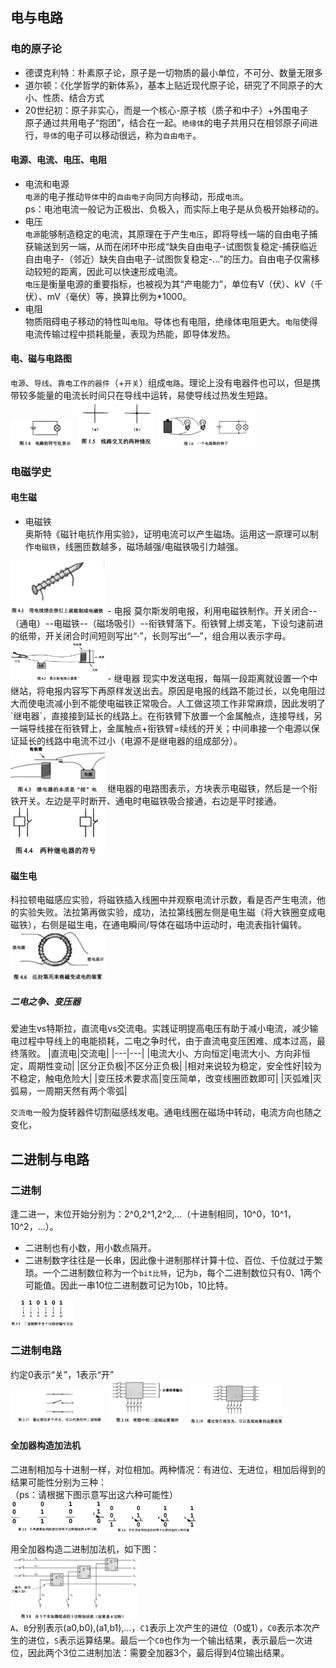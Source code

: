 ## 电与电路  
  
### 电的原子论
- 德谟克利特：朴素原子论，原子是一切物质的最小单位，不可分、数量无限多 
- 道尔顿：《化学哲学的新体系》，基本上贴近现代原子论，研究了不同原子的大小、性质、结合方式  
- 20世纪初：原子非实心，而是一个核心-原子核（质子和中子）+外围电子  
原子通过共用电子“抱团”，结合在一起。`绝缘体`的电子共用只在相邻原子间进行，`导体`的电子可以移动很远，称为`自由电子`。  
#### 电源、电流、电压、电阻
- 电流和电源  
`电源`的电子推动`导体`中的`自由电子`向同方向移动，形成`电流`。  
ps：电池电流一般记为正极出、负极入，而实际上电子是从负极开始移动的。  
- 电压   
`电源`能够制造稳定的电流，其原理在于产生`电压`，即将导线一端的自由电子捕获输送到另一端，从而在闭环中形成“缺失自由电子-试图恢复稳定-捕获临近自由电子-（邻近）缺失自由电子-试图恢复稳定-...”的压力。自由电子仅需移动较短的距离，因此可以快速形成电流。  
`电压`是衡量电源的重要指标，也被视为其“产电能力”，单位有V（伏）、kV（千伏）、mV（毫伏）等，换算比例为\*1000。  
- 电阻  
物质阻碍电子移动的特性叫`电阻`。导体也有电阻，绝缘体电阻更大。`电阻`使得电流传输过程中损耗能量，表现为热能，即导体发热。
#### 电、磁与电路图  
`电源`、`导线`、`靠电工作的器件`（+`开关`）组成`电路`。理论上没有电器件也可以，但是携带较多能量的电流长时间只在导线中运转，易使导线过热发生短路。  
<img src="https://github.com/KillTheBat-hub/ComputerLearning/blob/master/ReadingList/images/%E7%A9%BF%E8%B6%8A%E8%AE%A1%E7%AE%97%E6%9C%BA%E7%9A%84%E8%BF%B7%E9%9B%BE/%E7%94%B5%E8%B7%AF%E7%AC%A6%E5%8F%B7.JPG#pic_center" width=20%> <img src="https://github.com/KillTheBat-hub/ComputerLearning/blob/master/ReadingList/images/%E7%A9%BF%E8%B6%8A%E8%AE%A1%E7%AE%97%E6%9C%BA%E7%9A%84%E8%BF%B7%E9%9B%BE/%E7%94%B5%E8%B7%AF%E4%BA%A4%E5%8F%89.JPG#pic_center" width=25% alt="打点表示此处电路接通"> <img src="https://github.com/KillTheBat-hub/ComputerLearning/blob/master/ReadingList/images/%E7%A9%BF%E8%B6%8A%E8%AE%A1%E7%AE%97%E6%9C%BA%E7%9A%84%E8%BF%B7%E9%9B%BE/%E7%81%AF%E6%B3%A1%E7%94%B5%E8%B7%AF%E5%9B%BE.JPG#pic_center" width=30%>  

### 电磁学史
#### 电生磁
- 电磁铁  
奥斯特《磁针电抗作用实验》，证明电流可以产生磁场。运用这一原理可以制作`电磁铁`，线圈匝数越多，磁场越强/电磁铁吸引力越强。
<img src="https://github.com/KillTheBat-hub/ComputerLearning/blob/master/ReadingList/images/%E7%A9%BF%E8%B6%8A%E8%AE%A1%E7%AE%97%E6%9C%BA%E7%9A%84%E8%BF%B7%E9%9B%BE/%E5%88%B6%E4%BD%9C%E7%94%B5%E7%A3%81%E9%93%81.JPG" width=30%>  
- 电报  
莫尔斯发明电报，利用电磁铁制作。开关闭合--（通电）--电磁铁--（磁场吸引）--衔铁臂落下。衔铁臂上绑支笔，下设匀速前进的纸带，开关闭合时间短则写出“·”，长则写出“—”，组合用以表示字母。    
<img src="https://github.com/KillTheBat-hub/ComputerLearning/blob/master/ReadingList/images/%E7%A9%BF%E8%B6%8A%E8%AE%A1%E7%AE%97%E6%9C%BA%E7%9A%84%E8%BF%B7%E9%9B%BE/%E8%8E%AB%E5%B0%94%E6%96%AF%E7%94%B5%E6%8A%A5.JPG" width=30%>  
- 继电器
现实中发送电报，每隔一段距离就设置一个中继站，将电报内容写下再原样发送出去。原因是电报的线路不能过长，以免电阻过大而使电流减小到不能使电磁铁正常吸合。人工做这项工作非常麻烦，因此发明了`继电器`，直接接到延长的线路上。在衔铁臂下放置一个金属触点，连接导线，另一端导线接在衔铁臂上，金属触点+衔铁臂=续线的开关；中间串接一个电源以保证延长的线路中电流不过小（电源不是继电器的组成部分）。   
<img src="https://github.com/KillTheBat-hub/ComputerLearning/blob/master/ReadingList/images/%E7%A9%BF%E8%B6%8A%E8%AE%A1%E7%AE%97%E6%9C%BA%E7%9A%84%E8%BF%B7%E9%9B%BE/%E7%BB%A7%E7%94%B5%E5%99%A8.JPG" width=30%>  
继电器的电路图表示，方块表示电磁铁，然后是一个衔铁开关。左边是平时断开、通电时电磁铁吸合接通，右边是平时接通。  
<img src="https://github.com/KillTheBat-hub/ComputerLearning/blob/master/ReadingList/images/%E7%A9%BF%E8%B6%8A%E8%AE%A1%E7%AE%97%E6%9C%BA%E7%9A%84%E8%BF%B7%E9%9B%BE/%E4%B8%A4%E7%A7%8D%E7%BB%A7%E7%94%B5%E5%99%A8%E7%AC%A6%E5%8F%B7.JPG" width=30%>  

#### 磁生电
科拉顿电磁感应实验，将磁铁插入线圈中并观察电流计示数，看是否产生电流，他的实验失败。法拉第再做实验，成功，法拉第线圈左侧是电生磁（将大铁圈变成电磁铁），右侧是磁生电，在通电瞬间/导体在磁场中运动时，电流表指针偏转。
<img src="https://github.com/KillTheBat-hub/ComputerLearning/blob/master/ReadingList/images/%E7%A9%BF%E8%B6%8A%E8%AE%A1%E7%AE%97%E6%9C%BA%E7%9A%84%E8%BF%B7%E9%9B%BE/%E6%B3%95%E6%8B%89%E7%AC%AC%E7%A3%81%E7%BA%BF%E5%9C%88.JPG" width=30%>  
##### 二电之争、变压器
爱迪生vs特斯拉，直流电vs交流电。实践证明提高电压有助于减小电流，减少输电过程中导线上的电能损耗，二电之争时代，由于直流电变压困难、成本过高，最终落败。
|直流电|交流电|
|---|---|
|电流大小、方向恒定|电流大小、方向非恒定，周期性变动|
|区分正负极|不区分正负极|
|相对来说较为稳定，安全性好|较为不稳定，触电危险大|
|变压技术要求高|变压简单，改变线圈匝数即可|
|灭弧难|灭弧易，一周期天然有两个零弧|
<img src="" width=30%>  <img src="" width=30%>  

`交流电`一般为旋转器件切割磁感线发电。通电线圈在磁场中转动，电流方向也随之变化，
<img src="" width=30%>  


## 二进制与电路
### 二进制
逢二进一，末位开始分别为：2^0,2^1,2^2,...（十进制相同，10^0，10^1，10^2，...）。
- 二进制也有小数，用小数点隔开。
- 二进制数字往往是一长串，因此像十进制那样计算十位、百位、千位就过于繁琐。一个二进制数位称为一个`bit比特`，记为`b`，每个二进制数位只有0、1两个可能值。因此一串10位二进制数可记为10b，10比特。  
<img src="https://github.com/KillTheBat-hub/ComputerLearning/blob/master/ReadingList/images/%E7%A9%BF%E8%B6%8A%E8%AE%A1%E7%AE%97%E6%9C%BA%E7%9A%84%E8%BF%B7%E9%9B%BE/%E4%BD%8D%E6%95%B0%E6%A0%87%E8%AE%B0.JPG" width=20% alt="二进制位数标识">  

### 二进制电路
约定0表示“关”，1表示“开”  
<img src="https://github.com/KillTheBat-hub/ComputerLearning/blob/master/ReadingList/images/%E7%A9%BF%E8%B6%8A%E8%AE%A1%E7%AE%97%E6%9C%BA%E7%9A%84%E8%BF%B7%E9%9B%BE/01%E7%A4%BA%E6%95%B0.JPG" width=30%> <img src="https://github.com/KillTheBat-hub/ComputerLearning/blob/master/ReadingList/images/%E7%A9%BF%E8%B6%8A%E8%AE%A1%E7%AE%97%E6%9C%BA%E7%9A%84%E8%BF%B7%E9%9B%BE/%E4%BA%8C%E8%BF%9B%E5%88%B6%E9%83%A8%E4%BB%B6.JPG" width=25%> <img src="https://github.com/KillTheBat-hub/ComputerLearning/blob/master/ReadingList/images/%E7%A9%BF%E8%B6%8A%E8%AE%A1%E7%AE%97%E6%9C%BA%E7%9A%84%E8%BF%B7%E9%9B%BE/%E4%BA%8C%E8%BF%9B%E5%88%B6%E9%83%A8%E4%BB%B6%E7%81%AF%E6%B3%A1.JPG" width=30%>

#### 全加器构造加法机
二进制相加与十进制一样，对位相加。两种情况：有进位、无进位，相加后得到的结果可能性分别为三种：  
（ps：请根据下图示意写出这六种可能性）   
<img src="https://github.com/KillTheBat-hub/ComputerLearning/blob/master/ReadingList/images/%E7%A9%BF%E8%B6%8A%E8%AE%A1%E7%AE%97%E6%9C%BA%E7%9A%84%E8%BF%B7%E9%9B%BE/%E6%97%A0%E8%BF%9B%E4%BD%8D%E7%9B%B8%E5%8A%A0.JPG" width=30% ><img src="https://github.com/KillTheBat-hub/ComputerLearning/blob/master/ReadingList/images/%E7%A9%BF%E8%B6%8A%E8%AE%A1%E7%AE%97%E6%9C%BA%E7%9A%84%E8%BF%B7%E9%9B%BE/%E6%9C%89%E8%BF%9B%E4%BD%8D%E7%9B%B8%E5%8A%A0.JPG" width=30% >   
  
用全加器构造二进制加法机，如下图：    
<img src="https://github.com/KillTheBat-hub/ComputerLearning/blob/master/ReadingList/images/%E7%A9%BF%E8%B6%8A%E8%AE%A1%E7%AE%97%E6%9C%BA%E7%9A%84%E8%BF%B7%E9%9B%BE/3%E6%AF%94%E7%89%B9%E5%8A%A0%E6%B3%95%E6%9C%BA.JPG" width=40%>     
`A`、`B`分别表示(a0,b0),(a1,b1),...，`C1`表示上次产生的进位（0或1），`C0`表示本次产生的进位，`S`表示运算结果。最后一个`C0`也作为一个输出结果，表示最后一次进位，因此两个3位二进制加法：需要全加器3个，最后得到4位输出结果。  
